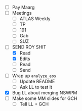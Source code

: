 - [ ] Pay Maarg
- [ ] Meetings
  - [ ] ATLAS Weekly
  - [ ] TP
  - [ ] 191
  - [ ] Gab
  - [ ] SUZ
- [ ] SEND ROY SHIT
  - [x] Read
  - [x] Edits
  - [ ] Read
  - [ ] Send
- [ ] Wrap up `analyze_eos`
  - [ ] Update README
  - [ ] Ask LL to test it
- [x] Bug LL about merging NSWPM
- [ ] Make some MM slides for GCH
  - [ ] Tell LL + GCH
